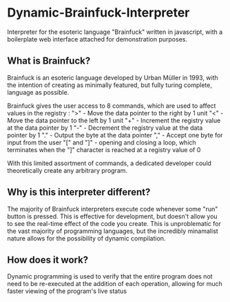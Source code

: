 # Dynamic-Brainfuck-Interpreter
Interpreter for the esoteric language "Brainfuck" written in javascript, with a boilerplate web interface attached for demonstration purposes.


## What is Brainfuck?

Brainfuck is an esoteric language developed by Urban Müller in 1993, with the intention of creating as minimally featured, but fully turing complete, language as possible.

Brainfuck gives the user access to 8 commands, which are used to affect values in the registry : 
">" - Move the data pointer to the right by 1 unit
"<" - Move the data pointer to the left by 1 unit
"+" - Increment the registry value at the data pointer by 1
"-" - Decrement the registry value at the data pointer by 1
"." - Output the byte at the data pointer
"," - Accept one byte for input from the user
"[" and "]" - opening and closing a loop, which terminates when the "]" character is reached at a registry value of 0

With this limited assortment of commands, a dedicated developer could theoretically create any arbitrary program.

## Why is this interpreter different?

The majority of Brainfuck interpreters execute code whenever some "run" button is pressed. This is effective for development, but doesn't allow you to see the real-time effect of the code you create.
This is unproblematic for the vast majority of programming languages, but the incredibly minamalist nature allows for the possibility of dynamic compilation. 

## How does it work?
Dynamic programming is used to verify that the entire program does not need to be re-executed at the addition of each operation, allowing for much faster viewing of the program's live status

## What are the drawbacks?
The creation of an infinite loop by the user will result in the webpage crashing. This is mitigated through usage of some arbitrary _maxOperations_, but this value needs to be adjusted 
as the program the user makes becomes larger and larger. 

There is unfortunately no solution to this problem, as to detect an infinite loop by the user would be to solve the _halting problem_.

# Have fun with this interpreter!
